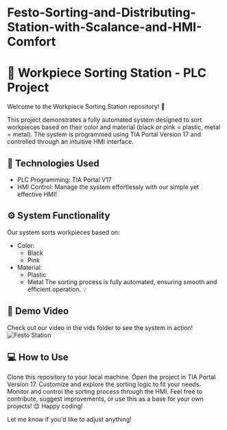 # Festo-Sorting-and-Distributing-Station-with-Scalance-and-HMI-Comfort

# 🚦 Workpiece Sorting Station - PLC Project
Welcome to the Workpiece Sorting Station repository! 🎉

This project demonstrates a fully automated system designed to sort workpieces based on their color and material (black or pink = plastic, metal = metal). The system is programmed using TIA Portal Version 17 and controlled through an intuitive HMI interface.

## 🔧 Technologies Used
 - PLC Programming: TIA Portal V17
 - HMI Control: Manage the system effortlessly with our simple yet effective HMI!
## ⚙️ System Functionality
Our system sorts workpieces based on:

 - Color:
    - Black
    - Pink
 - Material:
    - Plastic
    - Metal
The sorting process is fully automated, ensuring smooth and efficient operation. 💡

## 🎥 Demo Video
Check out our video in the vids folder to see the system in action!
![Festo Station](https://github.com/user-attachments/assets/d80b5af0-d23d-4093-8e1f-3fc2cb586204)



## 💻 How to Use
Clone this repository to your local machine.
Open the project in TIA Portal Version 17.
Customize and explore the sorting logic to fit your needs.
Monitor and control the sorting process through the HMI.
Feel free to contribute, suggest improvements, or use this as a base for your own projects! 😊 Happy coding!

Let me know if you'd like to adjust anything!
